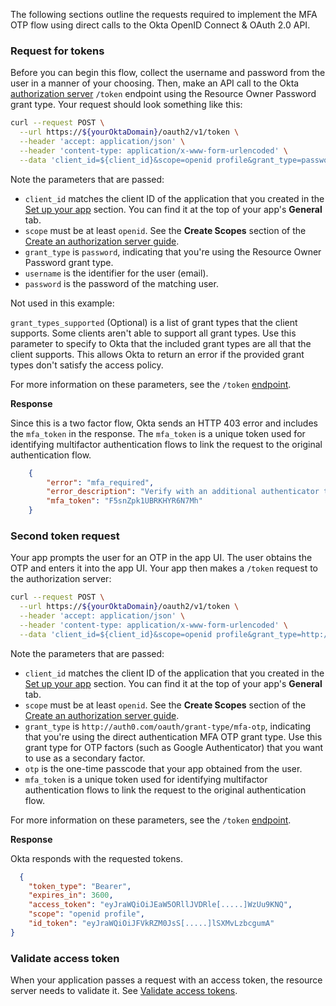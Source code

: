 The following sections outline the requests required to implement the MFA OTP flow using direct calls to the Okta OpenID Connect & OAuth 2.0 API.

### Request for tokens

Before you can begin this flow, collect the username and password from the user in a manner of your choosing. Then, make an API call to the Okta [authorization server](/docs/concepts/auth-servers/) `/token` endpoint using the Resource Owner Password grant type. Your request should look something like this:

```bash
curl --request POST \
  --url https://${yourOktaDomain}/oauth2/v1/token \
  --header 'accept: application/json' \
  --header 'content-type: application/x-www-form-urlencoded' \
  --data 'client_id=${client_id}&scope=openid profile&grant_type=password&username=${testuser%40example.com}&password={$userpassword}'
```

Note the parameters that are passed:

- `client_id` matches the client ID of the application that you created in the [Set up your app](#set-up-your-app) section. You can find it at the top of your app's **General** tab.
- `scope` must be at least `openid`. See the **Create Scopes** section of the [Create an authorization server guide](/docs/guides/customize-authz-server/main/#create-scopes).
- `grant_type` is `password`, indicating that you're using the Resource Owner Password grant type.
- `username` is the identifier for the user (email).
- `password` is the password of the matching user.

Not used in this example:

`grant_types_supported` (Optional) is a list of grant types that the client supports. Some clients aren't able to support all grant types. Use this parameter to specify to Okta that the included grant types are all that the client supports. This allows Okta to return an error if the provided grant types don't satisfy the access policy.

For more information on these parameters, see the `/token` [endpoint](https://developer.okta.com/docs/api/openapi/okta-oauth/oauth/tag/OrgAS/#tag/OrgAS/operation/token).

**Response**

Since this is a two factor flow, Okta sends an HTTP 403 error and includes the `mfa_token` in the response. The `mfa_token` is a unique token used for identifying multifactor authentication flows to link the request to the original authentication flow.

```json
    {
        "error": "mfa_required",
        "error_description": "Verify with an additional authenticator to complete the sign-in process.",
        "mfa_token": "F5snZpk1UBRKHYR6N7Mh"
    }
```

### Second token request

Your app prompts the user for an OTP in the app UI. The user obtains the OTP and enters it into the app UI. Your app then makes a `/token` request to the authorization server:

```bash
curl --request POST \
  --url https://${yourOktaDomain}/oauth2/v1/token \
  --header 'accept: application/json' \
  --header 'content-type: application/x-www-form-urlencoded' \
  --data 'client_id=${client_id}&scope=openid profile&grant_type=http://auth0.com/oauth/grant-type/mfa-otp&otp=${123456}&mfa_token=${F5snZpk1UBRKHYR6N7Mh}'
```

Note the parameters that are passed:

- `client_id` matches the client ID of the application that you created in the [Set up your app](#set-up-your-app) section. You can find it at the top of your app's **General** tab.
- `scope` must be at least `openid`. See the **Create Scopes** section of the [Create an authorization server guide](/docs/guides/customize-authz-server/main/#create-scopes).
- `grant_type` is `http://auth0.com/oauth/grant-type/mfa-otp`, indicating that you're using the direct authentication MFA OTP grant type. Use this grant type for OTP factors (such as Google Authenticator) that you want to use as a secondary factor.
- `otp` is the one-time passcode that your app obtained from the user.
- `mfa_token` is a unique token used for identifying multifactor authentication flows to link the request to the original authentication flow.

For more information on these parameters, see the `/token` [endpoint](https://developer.okta.com/docs/api/openapi/okta-oauth/oauth/tag/OrgAS/#tag/OrgAS/operation/token).

**Response**

Okta responds with the requested tokens.

```json
  {
    "token_type": "Bearer",
    "expires_in": 3600,
    "access_token": "eyJraWQiOiJEaW5ORllJVDRle[.....]WzUu9KNQ",
    "scope": "openid profile",
    "id_token": "eyJraWQiOiJFVkRZM0JsS[.....]lSXMvLzbcgumA"
}
```

### Validate access token

When your application passes a request with an access token, the resource server needs to validate it. See [Validate access tokens](/docs/guides/validate-access-tokens/).
